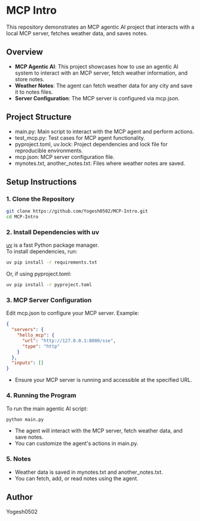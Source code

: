 # MCP Intro

This repository demonstrates an MCP agentic AI project that interacts with a local MCP server, fetches weather data, and saves notes.

## Overview

- **MCP Agentic AI**: This project showcases how to use an agentic AI system to interact with an MCP server, fetch weather information, and store notes.
- **Weather Notes**: The agent can fetch weather data for any city and save it to notes files.
- **Server Configuration**: The MCP server is configured via mcp.json.

## Project Structure

- main.py: Main script to interact with the MCP agent and perform actions.
- test_mcp.py: Test cases for MCP agent functionality.
- pyproject.toml, uv.lock: Project dependencies and lock file for reproducible environments.
- mcp.json: MCP server configuration file.
- mynotes.txt, another_notes.txt: Files where weather notes are saved.

## Setup Instructions

### 1. Clone the Repository

```sh
git clone https://github.com/Yogesh0502/MCP-Intro.git
cd MCP-Intro
```

### 2. Install Dependencies with uv

[uv](https://github.com/astral-sh/uv) is a fast Python package manager.  
To install dependencies, run:

```sh
uv pip install -r requirements.txt
```
Or, if using pyproject.toml:

```sh
uv pip install -r pyproject.toml
```

### 3. MCP Server Configuration

Edit mcp.json to configure your MCP server. Example:

```json
{
  "servers": {
    "hello_mcp": {
      "url": "http://127.0.0.1:8000/sse",
      "type": "http"
    }
  },
  "inputs": []
}
```

- Ensure your MCP server is running and accessible at the specified URL.

### 4. Running the Program

To run the main agentic AI script:

```sh
python main.py
```

- The agent will interact with the MCP server, fetch weather data, and save notes.
- You can customize the agent's actions in main.py.

### 5. Notes

- Weather data is saved in mynotes.txt and another_notes.txt.
- You can fetch, add, or read notes using the agent.

## Author

Yogesh0502